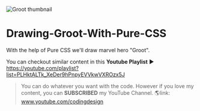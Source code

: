 ![Groot thumbnail](https://i9.ytimg.com/vi/Gzbb1gqsHm4/hqdefault.jpg?v=62f321e6&sqp=CIjK65cG&rs=AOn4CLD19U3tTI6ljwiAchFmoOB8zy7Cgw)

# Drawing-Groot-With-Pure-CSS
With the help of Pure CSS we'll draw marvel hero "Groot".  

You can checkout similar content in this **Youtube Playlist**
▶ https://youtube.com/playlist?list=PLHktALTk_XeDer9hPnpyEVVkwVXROzx5J

> You can do whatever you want with the code. However if you love my content, you can **SUBSCRIBED** my YouTube Channel.
🌎link: www.youtube.com/codingdesign
